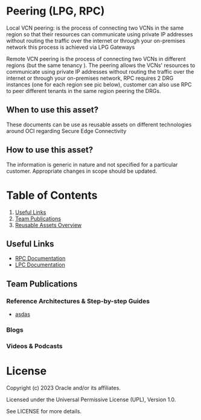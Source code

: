 #  Peering (LPG, RPC) 

Local VCN peering: is the process of connecting two VCNs in the same region so that their resources can communicate using private IP addresses without routing the traffic over the internet or through your on-premises network this process is achieved via LPG Gateways

Remote VCN peering is the process of connecting two VCNs in different regions (but the same tenancy ). The peering allows the VCNs' resources to communicate using private IP addresses without routing the traffic over the internet or through your on-premises network, RPC requires 2 DRG instances (one for each region see pic below), customer can also use RPC  to peer different tenants in the same region peering the DRGs.


## When to use this asset?
These documents can be use as reusable assets on different technologies around OCI regarding Secure Edge Connectivity

## How to use this asset?
The information is generic in nature and not specified for a particular customer. Appropriate changes in scope should be updated.


# Table of Contents
 
1. [Useful Links](#useful-links)
2. [Team Publications](#team-publications)
3. [Reusable Assets Overview](#reusable-assets-overviewdef)
 
## Useful Links

- [RPC Documentation](https://docs.oracle.com/en-us/iaas/Content/Network/Tasks/remoteVCNpeering.htm#Remote_VCN_Peering_Across_Regions)
- [LPC Documentation](https://docs.oracle.com/en-us/iaas/Content/Network/Tasks/localVCNpeering.htm)
## Team Publications

### Reference Architectures & Step-by-step Guides
- [asdas](ha-dr-patterns/files/HA%26DR%20Patterns%20in%20Network%20connectivity.pdf)

### Blogs
 



### Videos & Podcasts



# License

Copyright (c) 2023 Oracle and/or its affiliates.

Licensed under the Universal Permissive License (UPL), Version 1.0.

See LICENSE for more details.
